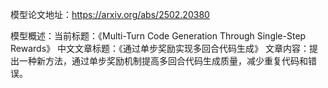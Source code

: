 模型论文地址：https://arxiv.org/abs/2502.20380

模型概述：当前标题：《Multi-Turn Code Generation Through Single-Step Rewards》
中文文章标题：《通过单步奖励实现多回合代码生成》
文章内容：提出一种新方法，通过单步奖励机制提高多回合代码生成质量，减少重复代码和错误。
